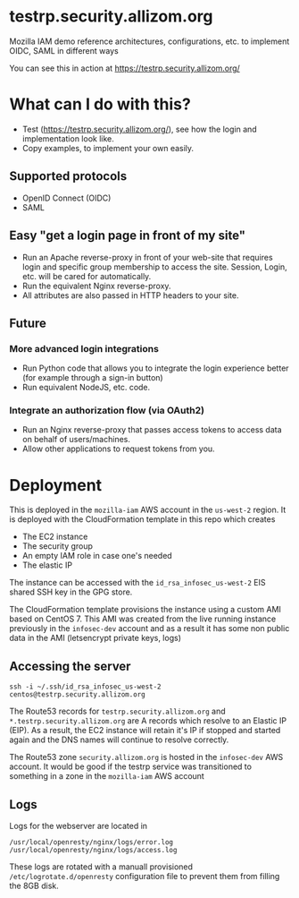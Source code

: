 # testrp.security.allizom.org
Mozilla IAM demo reference architectures, configurations, etc. to implement OIDC, SAML in different ways

You can see this in action at https://testrp.security.allizom.org/

# What can I do with this?

- Test (https://testrp.security.allizom.org/), see how the login and implementation look like.
- Copy examples, to implement your own easily.

## Supported protocols

- OpenID Connect (OIDC)
- SAML

## Easy "get a login page in front of my site"

- Run an Apache reverse-proxy in front of your web-site that requires login and specific group membership to access the site. Session, Login, etc. will be cared for automatically.
- Run the equivalent Nginx reverse-proxy.
- All attributes are also passed in HTTP headers to your site.

## Future
### More advanced login integrations

- Run Python code that allows you to integrate the login experience better (for example through a sign-in button)
- Run equivalent NodeJS, etc. code.

### Integrate an authorization flow (via OAuth2)

- Run an Nginx reverse-proxy that passes access tokens to access data on behalf of users/machines.
- Allow other applications to request tokens from you.

# Deployment

This is deployed in the `mozilla-iam` AWS account in the `us-west-2` region. It
is deployed with the CloudFormation template in this repo which creates
* The EC2 instance
* The security group
* An empty IAM role in case one's needed
* The elastic IP

The instance can be accessed with the `id_rsa_infosec_us-west-2` EIS shared SSH key in the GPG store.

The CloudFormation template provisions the instance using a custom AMI based on
CentOS 7. This AMI was created from the live running instance previously in
the `infosec-dev` account and as a result it has some non public data in the AMI
(letsencrypt private keys, logs)

## Accessing the server

`ssh -i ~/.ssh/id_rsa_infosec_us-west-2 centos@testrp.security.allizom.org`

The Route53 records for `testrp.security.allizom.org` and `*.testrp.security.allizom.org` 
are A records which resolve to an Elastic IP (EIP). As a result, the EC2 instance
will retain it's IP if stopped and started again and the DNS names will continue
to resolve correctly.

The Route53 zone `security.allizom.org` is hosted in the `infosec-dev` AWS account.
It would be good if the testrp service was transitioned to something in a zone
in the `mozilla-iam` AWS account

## Logs

Logs for the webserver are located in

`/usr/local/openresty/nginx/logs/error.log`
`/usr/local/openresty/nginx/logs/access.log`

These logs are rotated with a manuall provisioned `/etc/logrotate.d/openresty`
configuration file to prevent them from filling the 8GB disk.
